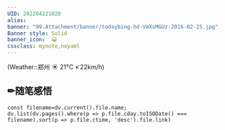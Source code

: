 ```yaml
---
UID: 202204221020 
alias:
banner: "99-Attachment/banner/todaybing-hd-VmXsMGUz-2016-02-25.jpg"
Banner style: Solid
banner_icon:  😀
cssclass: mynote,noyaml
---
```


(Weather::郑州 ☀️   21°C ↙22km/h)

## ✏随笔感悟



```dataviewjs 
const filename=dv.current().file.name;
dv.list(dv.pages().where(p => p.file.cday.toISODate() === filename).sort(p => p.file.ctime, 'desc').file.link) 
```


